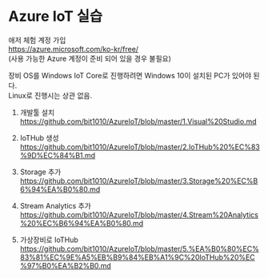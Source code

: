 # Azure IoT 실습

애저 체험 계정 가입<br>
https://azure.microsoft.com/ko-kr/free/ <br>
(사용 가능한 Azure 계정이 준비 되어 있을 경우 불필요)

장비 OS를 Windows IoT Core로 진행하려면 Windows 10이 설치된 PC가 있어야 된다.<br>
Linux로 진행시는 상관 없음.

1. 개발툴 설치<br>
https://github.com/bit1010/AzureIoT/blob/master/1.Visual%20Studio.md

2. IoTHub 생성 <br>
https://github.com/bit1010/AzureIoT/blob/master/2.IoTHub%20%EC%83%9D%EC%84%B1.md

3. Storage 추가 <br>
https://github.com/bit1010/AzureIoT/blob/master/3.Storage%20%EC%B6%94%EA%B0%80.md

4. Stream Analytics 추가 <br>
https://github.com/bit1010/AzureIoT/blob/master/4.Stream%20Analytics%20%EC%B6%94%EA%B0%80.md

5. 가상장비로 IoTHub 
https://github.com/bit1010/AzureIoT/blob/master/5.%EA%B0%80%EC%83%81%EC%9E%A5%EB%B9%84%EB%A1%9C%20IoTHub%20%EC%97%B0%EA%B2%B0.md
